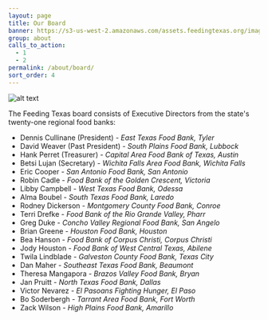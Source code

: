 ```yaml
---
layout: page
title: Our Board
banner: https://s3-us-west-2.amazonaws.com/assets.feedingtexas.org/images/banners/banner-05.jpg
group: about
calls_to_action:
  - 1
  - 2
permalink: /about/board/
sort_order: 4
---
```

![alt text](https://s3-us-west-2.amazonaws.com/assets.feedingtexas.org/images/inline/Feeding_Texas_Board.jpg "The Feeding Texas Board")

The Feeding Texas board consists of Executive Directors from the state's twenty-one regional food banks:

* Dennis Cullinane (President) - *East Texas Food Bank, Tyler*   
* David Weaver (Past President) - *South Plains Food Bank, Lubbock*   
* Hank Perret (Treasurer) - *Capital Area Food Bank of Texas, Austin*  
* Betsi Lujan (Secretary) - *Wichita Falls Area Food Bank, Wichita Falls*
* Eric Cooper - *San Antonio Food Bank, San Antonio*
* Robin Cadle - *Food Bank of the Golden Crescent, Victoria*   
* Libby Campbell - *West Texas Food Bank, Odessa*   
* Alma Boubel - *South Texas Food Bank, Laredo*   
* Rodney Dickerson - *Montgomery County Food Bank, Conroe*   
* Terri Drefke - *Food Bank of the Rio Grande Valley, Pharr*   
* Greg Duke - *Concho Valley Regional Food Bank, San Angelo*   
* Brian Greene - *Houston Food Bank, Houston*   
* Bea Hanson - *Food Bank of Corpus Christi, Corpus Christi*   
* Jody Houston - *Food Bank of West Central Texas, Abilene*   
* Twila Lindblade - *Galveston County Food Bank, Texas City*   
* Dan Maher - *Southeast Texas Food Bank, Beaumont*   
* Theresa Mangapora - *Brazos Valley Food Bank, Bryan*   
* Jan Pruitt - *North Texas Food Bank, Dallas*   
* Victor Nevarez - *El Pasoans Fighting Hunger, El Paso*   
* Bo Soderbergh - *Tarrant Area Food Bank, Fort Worth*   
* Zack Wilson - *High Plains Food Bank, Amarillo*
